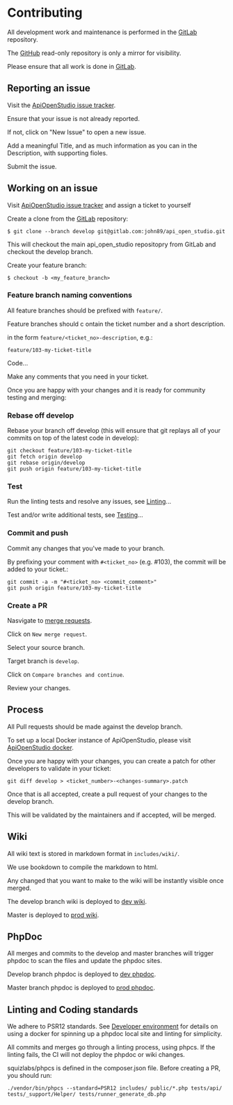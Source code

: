 Contributing
============

All development work and maintenance is performed in the [GitLab][gitlab]
repository.

The [GitHub][github] read-only repository is only a mirror for visibility.

Please ensure that all work is done in [GitLab][gitlab].

Reporting an issue
------------------

Visit the [ApiOpenStudio issue tracker][issues].

Ensure that your issue is not already reported.

If not, click on "New Issue" to open a new issue.

Add a meaningful Title, and as much information as you can in the Description,
with supporting fioles.

Submit the issue.

Working on an issue
-------------------

Visit [ApiOpenStudio issue tracker][issues] and assign a ticket to yourself

Create a clone from the [GitLab][gitlab] repository:

    $ git clone --branch develop git@gitlab.com:john89/api_open_studio.git

This will checkout the main api_open_studio repositopry from GitLab and checkout
the develop branch.

Create your feature branch:

    $ checkout -b <my_feature_branch>

### Feature branch naming conventions

All feature branches should be prefixed with ```feature/```.

Feature branches should c ontain the ticket number and a short description.

in the form ```feature/<ticket_no>-description```, e.g.:

    feature/103-my-ticket-title

Code...

Make any comments that you need in your ticket.

Once you are happy with your changes and it is ready for community testing and
merging:

### Rebase off develop

Rebase your branch off develop (this will ensure that git replays all of your
commits on top of the latest code in develop):

    git checkout feature/103-my-ticket-title
    git fetch origin develop
    git rebase origin/develop
    git push origin feature/103-my-ticket-title

### Test

Run the linting tests and resolve any issues,
see [Linting](/developers/linting.html)...

Test and/or write additional tests, see [Testing](/developers/testing.html)...

### Commit and push

Commit any changes that you've made to your branch.

By prefixing your comment with ```#<ticket_no>``` (e.g. #103), the commit will
be added to your ticket.:

    git commit -a -m "#<ticket_no> <commit_comment>"
    git push origin feature/103-my-ticket-title

### Create a PR

Nasvigate to [merge requests][merge_requests].

Click on ```New merge request```.

Select your source branch.

Target branch is ```develop```.

Click on ```Compare branches and continue```.

Review your changes.

Process
-------

All Pull requests should be made against the develop branch.

To set up a local Docker instance of ApiOpenStudio, please
visit [ApiOpenStudio docker][docker].

Once you are happy with your changes, you can create a patch for other
developers to validate in your ticket:

    git diff develop > <ticket_number>-<changes-summary>.patch

Once that is all accepted, create a pull request of your changes to the develop
branch.

This will be validated by the maintainers and if accepted, will be merged.

Wiki
----

All wiki text is stored in markdown format in ```includes/wiki/```.

We use bookdown to compile the markdown to html.

Any changed that you want to make to the wiki will be instantly visible once
merged.

The develop branch wiki is deployed to [dev wiki][dev_wiki].

Master is deployed to [prod wiki][prod_wiki].

PhpDoc
------

All merges and commits to the develop and master branches will trigger phpdoc to
scan the files and update the phpdoc sites.

Develop branch phpdoc is deployed to [dev phpdoc][dev_phpdoc].

Master branch phpdoc is deployed to [prod phpdoc][prod_phpdoc].

Linting and Coding standards
----------------------------

We adhere to PSR12 standards. See [Developer environment](/installation/docker/developer-environment.html) for details on
using a docker for spinning up a phpdoc local site and linting for simplicity.

All commits and merges go through a linting process, using phpcs. If the linting
fails, the CI will not deploy the phpdoc or wiki changes.

squizlabs/phpcs is defined in the composer.json file. Before creating a PR, you
should run:

    ./vendor/bin/phpcs --standard=PSR12 includes/ public/*.php tests/api/ tests/_support/Helper/ tests/runner_generate_db.php

[gitlab]: https://gitlab.com/john89/api_open_studio

[github]: https://github.com/naala89/apiopenstudio

[issues]: https://gitlab.com/john89/api_open_studio/-/issues

[merge_requests]: https://gitlab.com/john89/api_open_studio/-/merge_requests

[docker]: https://gitlab.com/john89/api_open_studio_docker

[psr_12]: https://www.php-fig.org/psr/psr-12/

[dev_wiki]: https://dev.wiki.apiopenstudio.com

[prod_wiki]: https://wiki.apiopenstudio.com

[dev_phpdoc]: https://dev.phpdoc.apiopenstudio.com

[prod_phpdoc]: https://phpdoc.apiopenstudio.com
